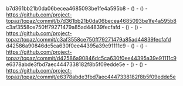 b7d361bb21b0da06becea4685093be1fe4a595b8 -  () -  () - https://github.com/project-topaz/topaz/commit/b7d361bb21b0da06becea4685093be1fe4a595b8
c3af3558ce750ff79271479a85ad44839fecfafd -  () -  () - https://github.com/project-topaz/topaz/commit/c3af3558ce750ff79271479a85ad44839fecfafd
d42586a90846dc5ca630f0ee44395a39e91111c9 -  () -  () - https://github.com/project-topaz/topaz/commit/d42586a90846dc5ca630f0ee44395a39e91111c9
e6378abde3fbd7aec4447338182f8b5f09edde5e -  () -  () - https://github.com/project-topaz/topaz/commit/e6378abde3fbd7aec4447338182f8b5f09edde5e
